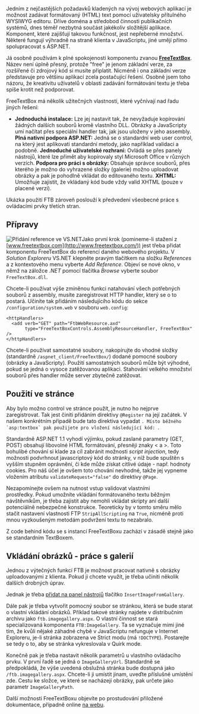 <!-- dcterms:identifier = aspnetcz#33 -->
<!-- dcterms:title = FreeTextBox: WYSIWYG editor pro ASP.NET -->
<!-- dcterms:abstract = Jedním z nejčastějších požadavků kladených na vývoj webových aplikací je možnost zadávat formátovaný (HTML) text pomocí uživatelsky přítulného WYSIWYG editoru. Já osobně používám k plné spokojenosti komponentu zvanou FreeTextBox. Ukázka jeho použití zároveň poslouží k předvedení všeobecné práce s ovládacími prvky třetích stran. -->
<!-- np9:categoryId = 1 -->
<!-- x4w:category = IT -->
<!-- np9:authorId = 1 -->
<!-- np9:authorEmail = michal.valasek@altairis.cz -->
<!-- dcterms:creator = Michal Altair Valášek -->
<!-- dcterms:created = 2005-04-21T06:18:33.937+02:00 -->
<!-- dcterms:date = 2005-04-21T06:18:33.937+02:00 -->

Jedním z nejčastějších požadavků kladených na vývoj webových aplikací je možnost zadávat formátovaný (HTML) text pomocí uživatelsky přítulného WYSIWYG editoru. Dříve doména a středobod činnosti publikačních systémů, dnes téměř nezbytná součást jakékoliv složitější aplikace. Komponent, které zajišťují takovou funkčnost, jest nepřeberné množství. Některé fungují výhradně na straně klienta v JavaScriptu, jiné umějí přímo spolupracovat s ASP.NET.

Já osobně používám k plné spokojenosti komponentu zvanou **[FreeTextBox](http://www.freetextbox.com/)**. Název není úplně přesný, protože "free" je jenom základní verze, za rozšířené či zdrojový kód si musíte připlatit. Nicméně i ona základní verze představuje pro většinu aplikací zcela postačující řešení. Osobně jsem toho názoru, že kreativitu uživatelů v oblasti zadávání formátování textu je třeba spíše krotit než podporovat.

FreeTextBox má několik užitečných vlastností, které vyčnívají nad řadu jiných řešení:

*   **Jednoduchá instalace:** Lze jej nastavit tak, že nevyžaduje kopírování žádných dalších souborů kromě vlastního DLL. Obrázky a JavaScripty umí načítat přes speciální handler tak, jak jsou uloženy v jeho assembly. 
    **Plná nativní podpora ASP.NET:** Jedná se o standardní web user control, na který jest aplikovati standardní metody, jako například validaci a podobně. 
    **Jednoduché uživatelské rozhraní:** Ovládá se přes panely nástrojů, které lze přimět aby kopírovaly styl Microsoft Office v různých verzích. 
    **Podpora pro práci s obrázky:** Obsahuje správce souborů, přes kterého je možno do vyhrazené složky (galerie) možno uploadovat obrázky a pak je pohodlně vkládat do editovaného textu. 
    **XHTML:** Umožňuje zajistit, že vkládaný kód bude vždy valid XHTML (pouze v placené verzi).

Ukázka použití FTB zároveň poslouží k předvedení všeobecné práce s ovládacími prvky třetích stran.

## Přípravy

![Přidání reference ve VS.NET](https://www.cdn.altairis.cz/Blog/2005/20050421-add-reference.png "Přidání reference ve VS.NET")Jako první krok (pomineme-li stažení z [www.freetextbox.com](http://www.freetextbox.com/)) jest třeba přidat komponentu FreeTextBox do referencí daného webového projektu. V *Solution Exploreru* VS.NET klepněte pravým tlačítkem na složku *References* a z kontextového menu vyberte *Add Reference*. Objeví se nové okno, v němž na záložce *.NET* pomocí tlačítka *Browse* vyberte soubor `FreeTextBox.dll`.

Chcete-li používat výše zmíněnou funkci natahování všech potřebných souborů z assembly, musíte zaregistrovat HTTP handler, který se o to postará. Učiníte tak přidáním následujícího kódu do sekce `/configuration/system.web` v souboru `web.config`:

    <httpHandlers>
      <add verb="GET" path="FtbWebResource.axd" 
           type="FreeTextBoxControls.AssemblyResourceHandler, FreeTextBox" />
    </httpHandlers>

Chcete-li používat samostatné soubory, nakopírujte do vhodné složky (standardně `/aspnet_client/FreeTextBox/`) dodané pomocné soubory (obrázky a JavaScripty). Použití samostatných souborů může být výhodné, pokud se jedná o vysoce zatěžovanou aplikaci. Stahování velkého množství souborů přes handler může server zbytečně zatěžovat.

## Použití ve stránce

Aby bylo možno control ve stránce použít, je nutno ho nejprve zaregistrovat. Tak jest činiti přidáním direktivy `@Register` na její začátek. V našem konkrétním případě bude tato direktiva vypadat ``. Místo běžného `asp:textbox` pak použijete pro vložení následující kód: ``. 

Standardně ASP.NET 1.1 vyhodí výjimku, pokud zaslané parametry (GET, POST) obsahují libovolné HTML formátování, přesněji znaky < a >. Toto bohulibé chování si klade za cíl zabránit možnosti *script injection*, tedy možnosti podvrhnout javascriptový kód do stránky, v níž bude spuštěn s vyšším stupněm oprávnění, či kde může získat citlivé údaje - např. hodnoty cookies. Pro náš účel je ovšem toto chování nevhodné, takže jej vypneme vložením atributu `validateRequest="false"` do direktivy `@Page`.

Nezapomínejte ovšem na nutnost vstup validovat vlastními prostředky. Pokud umožníte vkládání formátovaného textu běžným návštěvníkům, je třeba zajistit aby nemohli vkládat skripty ani další potenciálně nebezpečné konstrukce. Teoreticky by v tomto směru mělo stačit nastavení vlastnosti FTP `StripAllScripting` na `True`, nicméně proti mnou vyzkoušeným metodám podvržení textu to nezabralo.

Z code behind kódu se s instancí FreeTextBoxu zachází v zásadě stejně jako se standardním TextBoxem.

## Vkládání obrázků - práce s galerií

Jednou z výtečných funkcí FTB je možnost pracovat nativně s obrázky uploadovanými z klienta. Pokud ji chcete využít, je třeba učiniti několik dalších drobných úprav.

Jednak je třeba [přidat na panel nástrojů](http://wiki.freetextbox.com/default.aspx/FreeTextBoxWiki.ToolbarConfiguration) tlačítko `InsertImageFromGallery`.

Dále pak je třeba vytvořit pomocný soubor se stránkou, která se bude starat o vlastní vkládání obrázků. Příklad takové stránky najdete v distribučním archivu jako `ftb.imagegallery.aspx`. O vlastní činnost se stará specializovaná komponenta `FTB:ImageGallery`. Ta se vyznačuje mimi jiné tím, že kvůli nějaké záhadné chybě v JavaScriptu nefunguje v Internet Exploreru, je-li stránka zobrazena ve Strict modu (má `!DOCTYPE`). Postarejte se tedy o to, aby se stránka vykreslovala v Quirk mode.

Konečně pak je třeba nastavit několik parametrů u vlastního ovládacího prvku. V první řadě se jedná o `ImageGalleryUrl`. Standardně se předpokládá, že výše uvedená obslužná stránka bude dostupná jako `/ftb.imagegallery.aspx`. Chcete-li ji umístit jinam, uveďte příslušné umístění zde. Cestu ke složce, ve které se nacházejí obrázky, pak určete jako parametr `ImageGalleryPath`.

Další možnosti FreeTextBoxu objevíte po prostudování přiložené dokumentace, případně online [na webu](http://wiki.freetextbox.com/).